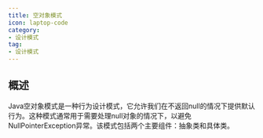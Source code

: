 ```yaml
---
title: 空对象模式
icon: laptop-code
category:
- 设计模式
tag:
- 设计模式
---
```


## 概述

Java空对象模式是一种行为设计模式，它允许我们在不返回null的情况下提供默认行为。这种模式通常用于需要处理null对象的情况下，以避免NullPointerException异常。该模式包括两个主要组件：抽象类和具体类。


